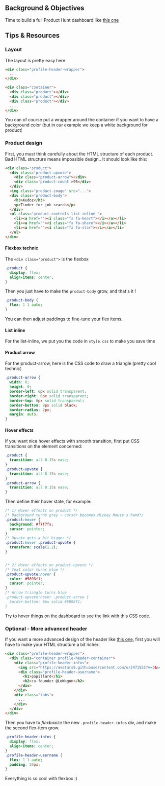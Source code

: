 ## Background & Objectives

Time to build a full Product Hunt dashboard like [this one](http://lewagon.github.io/html-css-challenges/12-profile-with-products/)


## Tips & Resources

### Layout

The layout is pretty easy here

```html
<div class="profile-header-wrapper">
  ...
</div>

<div class="container">
  <div class="product"></div>
  <div class="product"></div>
  <div class="product"></div>
  ...
</div>
```

You can of course put a wrapper around the container if you want to have a background color (but in our example we keep a white background for product)

### Product design

First, you must think carefully about the HTML structure of each product. Bad HTML structure means impossible design.. It should look like this:

```html
<div class="product">
  <div class='product-upvote'>
    <div class="product-arrow"></div>
    <div class='product-count'>95</div>
  </div>
  <img class="product-image" src="...">
  <div class='product-body'>
    <h3>Kudoz</h3>
    <p>Tinder for job search</p>
  </div>
  <ul class="product-controls list-inline ">
    <li><a href=""><i class="fa fa-heart"></i></a></li>
    <li><a href=""><i class="fa fa-share"></i></a></li>
    <li><a href=""><i class="fa fa-star"></i></a></li>
  </ul>
</div>
```
#### Flexbox technic

The `<div class="product">` is the flexbox

```css
.product {
  display: flex;
  align-items: center;
}
```

Then you just have to make the `product-body` grow, and that's it !

```css
.product-body {
  flex: 1 1 auto;
}
```

You can then adjust paddings to fine-tune your flex items.


#### List inline

For the list-inline, we put you the code in `style.css` to make you save time

#### Product arrow

For the product-arrow, here is the CSS code to draw a triangle (pretty cool technic)

```css
.product-arrow {
  width: 0;
  height: 0;
  border-left: 6px solid transparent;
  border-right: 6px solid transparent;
  border-top: 6px solid transparent;
  border-bottom: 9px solid black;
  border-radius: 2px;
  margin: auto;
}
```

#### Hover effects

If you want nice hover effects with smooth transition, first put CSS transitions on the element concerned:

```css
.product {
  transition: all 0.15s ease;
}
.product-upvote {
  transition: all 0.15s ease;
}
.product-arrow {
  transition: all 0.15s ease;
}
```

Then define their hover state, for example:

```css
/* 1) Hover effects on product */
/* Background turns grey + cursor becomes Mickey Mouse's hand*/
.product:hover {
  background: #f7f7fa;
  cursor: pointer;
}
/* Upvote gets a bit bigger */
.product:hover .product-upvote {
  transform: scale(1.2);
}


/* 2) Hover effects on product-upvote */
/* Text color turns blue */
.product-upvote:hover {
  color: #5898f1;
  cursor: pointer;
}
/* Arrow triangle turns blue
.product-upvote:hover .product-arrow {
  border-bottom: 9px solid #5898f1;
}
```

Try to hover things on [the dashboard](http://lewagon.github.io/html-css-challenges/12-profile-with-products/) to see the link with this CSS code.


### Optional - More advanced header

If you want a more advanced design of the header like [this one](http://lewagon.github.io/html-css-challenges/11-profile-with-tabs-bis/), first you will have to make your HTML structure a bit richer:

```html
<div class="profile-header-wrapper">
  <div class="container profile-header-container">
    <div class="profile-header-infos">
      <img src="https://avatars0.githubusercontent.com/u/2471555?v=3&s=460" alt="">
      <div class="profile-header-username">
        <h1>papillard</h1>
        <h2>co-founder @LeWagon</h2>
      </div>
    </div>
    <div class="tabs">
      ...
    </div>
  </div>
</div>
```

Then you have to <i>flexboxize</i> the new `.profile-header-infos` div, and make the second flex-item grow.

```css
.profile-header-infos {
  display: flex;
  align-items: center;
}
.profile-header-username {
  flex: 1 1 auto;
  padding: 20px;
}
```

Everything is so cool with flexbox :)

